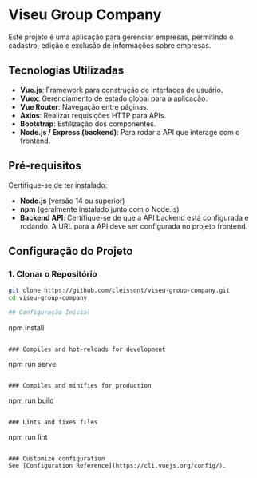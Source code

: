 # Viseu Group Company

Este projeto é uma aplicação para gerenciar empresas, permitindo o cadastro, edição e exclusão de informações sobre empresas.

## Tecnologias Utilizadas

- **Vue.js**: Framework para construção de interfaces de usuário.
- **Vuex**: Gerenciamento de estado global para a aplicação.
- **Vue Router**: Navegação entre páginas.
- **Axios**: Realizar requisições HTTP para APIs.
- **Bootstrap**: Estilização dos componentes.
- **Node.js / Express (backend)**: Para rodar a API que interage com o frontend.

## Pré-requisitos

Certifique-se de ter instalado:

- **Node.js** (versão 14 ou superior)
- **npm** (geralmente instalado junto com o Node.js)
- **Backend API**: Certifique-se de que a API backend está configurada e rodando. A URL para a API deve ser configurada no projeto frontend.

## Configuração do Projeto

### 1. Clonar o Repositório

```bash
git clone https://github.com/cleissont/viseu-group-company.git
cd viseu-group-company

## Configuração Inicial
```

npm install

```

### Compiles and hot-reloads for development
```

npm run serve

```

### Compiles and minifies for production
```

npm run build

```

### Lints and fixes files
```

npm run lint

```

### Customize configuration
See [Configuration Reference](https://cli.vuejs.org/config/).
```

